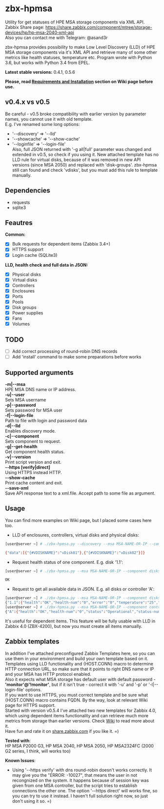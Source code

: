 # zbx-hpmsa
Utility for get statuses of HPE MSA storage components via XML API.  
Zabbix Share page: https://share.zabbix.com/component/mtree/storage-devices/hp/hp-msa-2040-xml-api  
Also you can contact me with Telegram: @asand3r

zbx-hpmsa provides possibility to make Low Level Discovery (LLD) of HPE MSA storage components via it's XML API and retrieve many of some other metrics like health statuses, temperature etc.
Program wrote with Python 3.6, but works with Python 3.4 from EPEL.

**Latest stable versions:** 0.4.1, 0.5.6

__Please, read [Requirements and Installation](https://github.com/asand3r/zbx-hpmsa/wiki/Requirements-and-Installation) section on Wiki page before use.__  

## v0.4.x vs v0.5
Be careful - v0.5 broke compatibility with earlier version by parameter names, you cannot use it with old template.  
E.g. I've renamed some long options:
- '--discovery' => '--lld'
- '--showcache' => '--show-cache'
- '--loginfile' => '--login-file'  
Also, full JSON returned with '-g all|full' parameter was changed and extended in v0.5, so check if you using it.
New attached template has no LLD rule for virtual disks, because of it was removed in new API versions (since MSA 2050) and replaced with 'disk-groups'.
zbx-hpmsa still can found and check 'vdisks', but you must add this rule to template manually.


## Dependencies
 - requests
 - sqlite3

## Feautres  
**Common:**
 - [x] Bulk requests for dependent items (Zabbix 3.4+)
 - [x] HTTPS support
 - [x] Login cache (SQLite3)

**LLD, health check and full data in JSON:**
 - [x] Physical disks
 - [x] Virtual disks
 - [x] Controllers
 - [x] Enclosures
 - [x] Ports
 - [x] Pools
 - [x] Disk groups
 - [x] Power supplies
 - [x] Fans
 - [x] Volumes

## TODO  
- [ ] Add correct processing of round-robin DNS records
- [ ] Add 'install' command to make some preparations before works

## Supported arguments  
**-m|--msa**  
HPE MSA DNS name or IP address.  
**-u|--user**  
Sets MSA username  
**-p|--password**  
Sets password for MSA user  
**-f|--login-file**  
Path to file with login and password data  
**-d|--lld**  
Enables discovery mode.  
**-c|--component**  
Sets component to request.  
**-g|--get-health**  
Get component health status.  
**-v|--version**  
Print script version and exit.    
**--https [verify|direct]**  
Using HTTPS instead HTTP.  
**--show-cache**  
Print cache content and exit.  
**--save-xml**  
Save API response text to a xml.file. Accept path to some file as argument.


## Usage
You can find more examples on Wiki page, but I placed some cases here too.  
- LLD of enclosures, controllers, virtual disks and physical disks:
```bash
[user@server ~] # ./zbx-hpmsa.py --discovery --msa MSA-NAME-OR-IP --component vdisks

{"data":[{"{#VDISKNAME}":"vDisk01"},{"{#VDISKNAME}":"vDisk02"}]}
```
- Request health status of one component. E.g. disk '1.1':
```bash
[user@server ~] # ./zbx-hpmsa.py --msa MSA-NAME-OR-IP --component disks --get 1.1

OK
```
- Request to get all available data in JSON. E.g. all disks or controller 'A':
```bash
[user@server ~] # ./zbx-hpmsa.py --msa MSA-NAME-OR-IP --component disks --get-health full
{"1.1":{"health":"OK","health-num":"0","error":"0","temperature":"25","power-on-hours":"26094"}, ... }
[user@server ~] # ./zbx-hpmsa.py --msa MSA-NAME-OR-IP --component controllers --get-health full
{"A":{"health":"OK","health-num":"0","status":"Operational","status-num":"0","redundancy":"Redundant","redundancy-num":"2","flash-health":"OK","flash-health-num":"0","flash-status":"Installed","flash-status-num":"1"}, ... }
```
It's useful for dependent items. This feature will be fully usable with LLD in Zabbix 4.0 (ZBX-4200), but now you must create all items manually.

## Zabbix templates
In addition I've attached preconfigured Zabbix Templates here, so you can use them in your environment and build your own template based on it.  
Templates using LLD functionality and {HOST.CONN} macro to determine HTTP connection URL, so make sure that it points to right DNS name or IP and your MSA has HTTP protocol enabled.  
Also it expects what MSA storage has default user with default password - **'monitor'@'!monitor'**, but if it isn't true - correct it with '-u' and '-p' or '-l|--login-file' options.  
If you want to use HTTPS, you must correct template and be sure what {HOST.CONN} macro contains FQDN. By the way, look at relevant Wiki page for HTTPS support.  
Started with version v0.5.4 I've attached two new templates for Zabbix 4.0, which using dependent items functionality and can retrieve much more metrics from storage than earlier versions. Check [Wiki](https://github.com/asand3r/zbx-hpmsa/wiki/Zabbix-4.0-Templates) to read more about it.  
Have fun and rate it on [share.zabbix.com](https://share.zabbix.com/component/mtree/storage-devices/hp/hp-msa-2040-xml-api) if you like it. =)

**Tested with**:  
HP MSA P2000 G3, HP MSA 2040, HP MSA 2050, HP MSA2324FC (2000 G2 series, I think, will works too)

**Known Issues**:
- Using '--https verify' with dns round-robin doesn't works correctly. It may give you the "ERROR: -10027", that means the user in not recongnized on the system. It happens because of session key was given from one MSA controller, but the script tries to establish connections the other one. The option '--https direct' will works fine, so you can try to use it instead. I haven't full solution right now, so just don't using it so. =)
